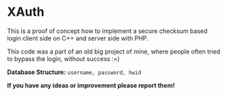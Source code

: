 # XAuth
This is a proof of concept how to implement a secure checksum based login client side on C++ and server side with PHP.

This code was a part of an old big project of mine, where people often tried to bypass the login, without success :=)


**Database Structure:**
```username, password, hwid```

**If you have any ideas or improvement please report them!**
